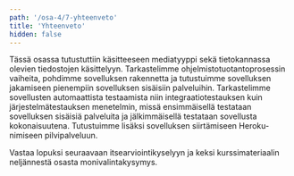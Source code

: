 ```yaml
---
path: '/osa-4/7-yhteenveto'
title: 'Yhteenveto'
hidden: false
---
```


Tässä osassa tutustuttiin käsitteeseen mediatyyppi sekä tietokannassa olevien tiedostojen käsittelyyn. Tarkastelimme ohjelmistotuotantoprosessin vaiheita, pohdimme sovelluksen rakennetta ja tutustuimme sovelluksen jakamiseen pienempiin sovelluksen sisäisiin palveluihin. Tarkastelimme sovellusten automaattista testaamista niin integraatiotestauksen kuin järjestelmätestauksen menetelmin, missä ensimmäisellä testataan sovelluksen sisäisiä palveluita ja jälkimmäisellä testataan sovellusta kokonaisuutena. Tutustuimme lisäksi sovelluksen siirtämiseen Heroku-nimiseen pilvipalveluun.

Vastaa lopuksi seuraavaan itsearviointikyselyyn ja keksi kurssimateriaalin neljännestä osasta monivalintakysymys.


<quiz id="5c994f64017ffc13eddd2e9e"></quiz>

<quiz id="5c994ef4fd9fd71425c6b9e8"></quiz>

